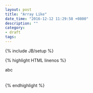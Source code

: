 ```yaml
---
layout: post
title: "Array Like"
date_time: "2016-12-12 11:29:58 +0800"
description: ""
category:
- draft
tags:
---
```

{% include JB/setup %}

{% highlight HTML linenos %}
<!DOCTYPE html>
<html>
<body>

  <div id='testArrayLike'>
    abc
  </div>
  <br />
  <br />

  <div id='mylog' style='color: red'>

  </div>

<script>
var arg = 'log';
arg = 'assert'; // TODO:
var baseLogFunction = console[arg];
console[arg] = function(){
  baseLogFunction.apply(console, arguments);

  var args = Array.prototype.slice.call(arguments);
  for(var i = 0; i < args.length; i++){
    var node = createLogNode(args[i]);
    document.querySelector("#mylog").appendChild(node);
  }
}

function createLogNode(message){
  var node = document.createElement("div");
  var textNode = document.createTextNode(message);
  node.appendChild(textNode);
  return node;
}

window.onerror = function(message, url, linenumber) {
  console[arg]("JavaScript error: " + message + " on line " +
  linenumber + " for " + url);
}

/*
// Determine if o is an array-like object.
// Strings and functions have numeric length properties, but are
// excluded by the typeof test. In client-side JavaScript, DOM text
// nodes have a numeric length property, and may need to be excluded
// with an additional o.nodeType != 3 test.
function isArrayLike(o) {
  if (o && // o is not null, undefined, etc.
    typeof o === 'object' && // o is an object
    isFinite(o.length) && // o.length is a finite number
    o.length >= 0 && // o.length is non-negative
    o.length===Math.floor(o.length) && // o.length is an integer
    o.length < 4294967296) // o.length < 2^32
    return true; // Then o is array-like
  else
    return false; // Otherwise it is not
}
*/


function isArrayLike(o) {
  return o
    && typeof o === 'object'
    && isFinite(o.length)
    && o.length >= 0
    && o.length === Math.floor(o.length)
    && o.length < 4294967296; // 4294967296 means 2^32;
}

function testArguments () {
  console.log(arguments, Array.isArray(arguments), arguments.length, Array.isArray(arguments[3]));
  console.log('arguments', isArrayLike(arguments));
}

testArguments(2, 3, 4, [1, 2, 3]);

var a1 = {a: 1, b: 2, length: 4294967296};
var a2 = {a: 1, b: 2, length: Math.pow(2, 32)};
var a3 = {a: 1, b: 2, length: 1.1};
var a4 = {a: 1, b: 2, length: '3'};
var a5 = '123';
var a6 = {a: 1, b: 2, length: Infinity};
var a7 = {a: 1, b: 2, length: 30};

var isShowError = false;
isShowError = true; // TODO:
console.assert(isArrayLike(document.querySelector('#testArrayLike')) === isShowError, 'element testArrayLike', document.querySelector('#testArrayLike'));
console.assert(isArrayLike(document.querySelectorAll('#testArrayLike')), 'element all testArrayLike', document.querySelectorAll('#testArrayLike'));
console.assert(isArrayLike(a1) === isShowError, '4294967296 a1', a1);
console.assert(isArrayLike(a2) === isShowError, 'Math.pow(2, 32) a2', a2);
console.assert(isArrayLike(a3) === isShowError, 'a3', a3);
console.assert(isArrayLike(a4) === isShowError, 'a4', a4);
console.assert(isArrayLike(a5) === isShowError, 'a5 String', a5);
console.assert(isArrayLike(a6) === isShowError, 'a6', a6);
console.assert(isArrayLike(a7), 'a7', a7);

</script>
</body>
</html>
{% endhighlight %}

